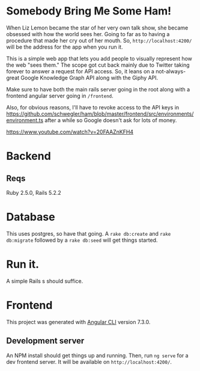 # Somebody Bring Me Some Ham!

When Liz Lemon became the star of her very own talk show, she became obsessed with how the world sees her. Going to far as to having a procedure that made her cry out of her mouth. So, `http://localhost:4200/` will be the address for the app when you run it.

This is a simple web app that lets you add people to visually represent how the web "sees them." The scope got cut back mainly due to Twitter taking forever to answer a request for API access. So, it leans on a not-always-great Google Knowledge Graph API along with the Giphy API.

Make sure to have both the main rails server going in the root along with a frontend angular server going in `/frontend`.

Also, for obvious reasons, I'll have to revoke access to the API keys in https://github.com/schwegler/ham/blob/master/frontend/src/environments/environment.ts after a while so Google doesn't ask for lots of money.

https://www.youtube.com/watch?v=20FAAZnKFH4

# Backend

## Reqs

Ruby 2.5.0, Rails 5.2.2

# Database

This uses postgres, so have that going. A `rake db:create` and `rake db:migrate` followed by a `rake db:seed` will get things started.

# Run it.

A simple Rails s should suffice.

# Frontend

This project was generated with [Angular CLI](https://github.com/angular/angular-cli) version 7.3.0.

## Development server

An NPM install should get things up and running.
Then, run `ng serve` for a dev frontend server. It will be available on `http://localhost:4200/`.
